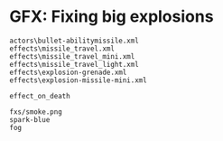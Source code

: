 
# GFX: Fixing big explosions

    actors\bullet-abilitymissile.xml
    effects\missile_travel.xml
    effects\missile_travel_mini.xml
    effects\missile_travel_light.xml
    effects\explosion-grenade.xml
    effects\explosion-missile-mini.xml

    effect_on_death

    fxs/smoke.png
    spark-blue
    fog